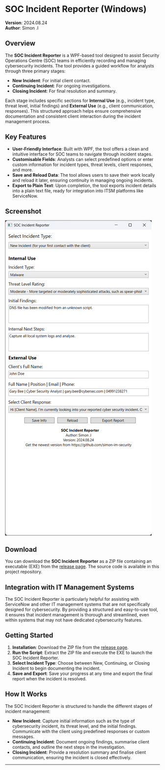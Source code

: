 # SOC Incident Reporter (Windows)

**Version**: 2024.08.24  
**Author**: Simon .I

## Overview

The **SOC Incident Reporter** is a WPF-based tool designed to assist Security Operations Centre (SOC) teams in efficiently recording and managing cybersecurity incidents. The tool provides a guided workflow for analysts through three primary stages:

- **New Incident**: For initial client contact.
- **Continuing Incident**: For ongoing investigations.
- **Closing Incident**: For final resolution and summary.

Each stage includes specific sections for **Internal Use** (e.g., incident type, threat level, initial findings) and **External Use** (e.g., client communication, responses). This structured approach helps ensure comprehensive documentation and consistent client interaction during the incident management process.

## Key Features

- **User-Friendly Interface**: Built with WPF, the tool offers a clean and intuitive interface for SOC teams to navigate through incident stages.
- **Customisable Fields**: Analysts can select predefined options or enter custom information for incident types, threat levels, client responses, and more.
- **Save and Reload Data**: The tool allows users to save their work locally and reload it later, ensuring continuity in managing ongoing incidents.
- **Export to Plain Text**: Upon completion, the tool exports incident details into a plain text file, ready for integration into ITSM platforms like ServiceNow.

## Screenshot

![SOC Incident Reporter Interface](https://github.com/simon-im-security/SOC-Incident-Reporter/blob/main/Images/image_main.png?raw=true)

## Download

You can download the **SOC Incident Reporter** as a ZIP file containing an executable (EXE) from the [release page](https://github.com/simon-im-security/SOC-Incident-Reporter/releases). The source code is available in this project repository.

## Integration with IT Management Systems

The SOC Incident Reporter is particularly helpful for assisting with ServiceNow and other IT management systems that are not specifically designed for cybersecurity. By providing a structured and easy-to-use tool, it ensures that incident management is thorough and streamlined, even within systems that may not have dedicated cybersecurity features.

## Getting Started

1. **Installation**: Download the ZIP file from the [release page](https://github.com/simon-im-security/SOC-Incident-Reporter/releases).
2. **Run the Script**: Extract the ZIP file and execute the EXE to launch the SOC Incident Reporter.
3. **Select Incident Type**: Choose between New, Continuing, or Closing Incident to begin documenting the incident.
4. **Save and Export**: Save your progress at any time and export the final report when the incident is resolved.

## How It Works

The SOC Incident Reporter is structured to handle the different stages of incident management:

- **New Incident**: Capture initial information such as the type of cybersecurity incident, its threat level, and the initial findings. Communicate with the client using predefined responses or custom messages.
- **Continuing Incident**: Document ongoing findings, summarise client contacts, and outline the next steps in the investigation.
- **Closing Incident**: Provide a resolution summary and finalise client communication, ensuring the incident is closed effectively.

---
